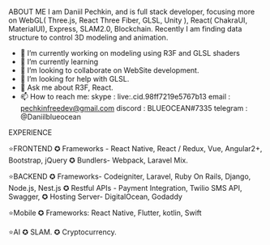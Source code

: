 
ABOUT ME
I am Daniil Pechkin, and is full stack developer, focusing more on WebGL( Three.js, React Three Fiber, GLSL, Unity ), React( ChakraUI, MaterialUI), Express, SLAM2.0, Blockchain. 
Recently I am finding  data structure to control 3D modeling and animation.

- 🔭 I’m currently working on modeling using R3F and GLSL shaders
- 🌱 I’m currently learning 
- 👯 I’m looking to collaborate on WebSite development.
- 🤔 I’m looking for help with GLSL.
- 💬 Ask me about R3F, React.
- 📫 How to reach me: skype : live:.cid.98ff7219e5767b13 email : pechkinfreedev@gmail.com discord : BLUEOCEAN#7335 telegram : @Daniilblueocean

EXPERIENCE

⭐FRONTEND
✪ Frameworks - React Native, React / Redux, Vue, Angular2+, Bootstrap, jQuery
✪ Bundlers- Webpack, Laravel Mix.

⭐BACKEND
✪ Frameworks- Codeigniter, Laravel, Ruby On Rails, Django, Node.js, Nest.js
✪ Restful APIs - Payment Integration, Twilio SMS API, Swagger,
✪ Hosting Server- DigitalOcean, Godaddy

⭐Mobile
✪ Frameworks: React Native, Flutter, kotlin, Swift

⭐AI
✪ SLAM.
✪ Cryptocurrency.
